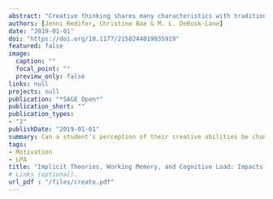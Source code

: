 ```yaml
---
abstract: "Creative thinking shares many characteristics with traditional complex tasks. We investigated whether implicit theories of creativity would affect creative thinking in a way similar to the impact of implicit theories of intelligence on academic tasks. We altered participants’ theories of creativity to be either more incremental or more entity-like. We also examined the impact of working memory (WM) and cognitive load on creative thinking. Cognitive load fully mediated the relationship between implicit theories and creative thinking, with more incremental beliefs linked to lower cognitive load. In addition, cognitive load partially mediated the relationship between WM and creative thinking. Our results support prior research showing that creative thinking draws on cognitive mechanisms similar to those utilized by other complex tasks, but the impact of implicit theories on creative thinking differs from their effect on traditional academic tasks."
authors: [Jenni Redifer, Christine Bae & M. L. DeBusk-Lane]
date: "2019-01-01"
doi: "https://doi.org/10.1177/2158244019835919"
featured: false
image:
  caption: ""
  focal_point: ""
  preview_only: false
links: null
projects: null
publication: "*SAGE Open*"
publication_short: ""
publication_types:
- "2"
publishDate: "2019-01-01"
summary: Can a student's perception of their creative abilities be changed?.
tags:
- Motivation
- LPA
title: "Implicit Theories, Working Memory, and Cognitive Load: Impacts on Creative Thinking"
# Links (optional).
url_pdf : "/files/create.pdf"
---
```




